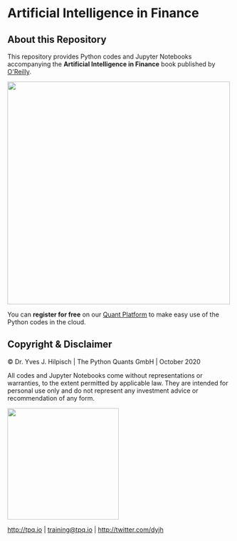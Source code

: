 # Artificial Intelligence in Finance

## About this Repository

This repository provides Python codes and Jupyter Notebooks accompanying the **Artificial Intelligence in Finance** book published by [O'Reilly](https://learning.oreilly.com/library/view/artificial-intelligence-in/9781492055426/).

<img src="http://hilpisch.com/aiif_cover_color.png" width="500">

You can **register for free** on our [Quant Platform](http://aiif.pqp.io) to make easy use of the Python codes in the cloud.

## Copyright & Disclaimer

© Dr. Yves J. Hilpisch | The Python Quants GmbH | October 2020

All codes and Jupyter Notebooks come without representations or warranties, to the extent permitted by applicable law. They are intended for personal use only and do not represent any investment advice or recommendation of any form.

<img src="http://hilpisch.com/tpq_logo.png" width="250">

http://tpq.io | training@tpq.io | http://twitter.com/dyjh

